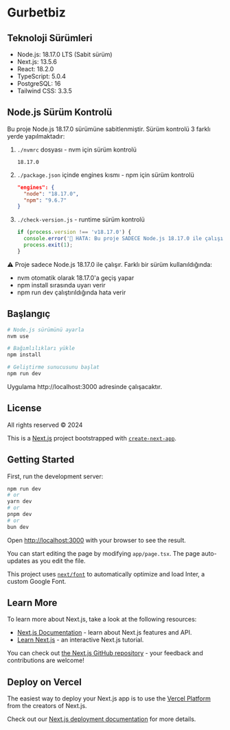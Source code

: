 # Gurbetbiz

## Teknoloji Sürümleri

- Node.js: 18.17.0 LTS (Sabit sürüm)
- Next.js: 13.5.6
- React: 18.2.0
- TypeScript: 5.0.4
- PostgreSQL: 16
- Tailwind CSS: 3.3.5

## Node.js Sürüm Kontrolü

Bu proje Node.js 18.17.0 sürümüne sabitlenmiştir. Sürüm kontrolü 3 farklı yerde yapılmaktadır:

1. `./nvmrc` dosyası - nvm için sürüm kontrolü
   ```
   18.17.0
   ```

2. `./package.json` içinde engines kısmı - npm için sürüm kontrolü
   ```json
   "engines": {
     "node": "18.17.0",
     "npm": "9.6.7"
   }
   ```

3. `./check-version.js` - runtime sürüm kontrolü
   ```javascript
   if (process.version !== 'v18.17.0') {
     console.error('🚨 HATA: Bu proje SADECE Node.js 18.17.0 ile çalışır!');
     process.exit(1);
   }
   ```

⚠️ Proje sadece Node.js 18.17.0 ile çalışır. Farklı bir sürüm kullanıldığında:
- nvm otomatik olarak 18.17.0'a geçiş yapar
- npm install sırasında uyarı verir
- npm run dev çalıştırıldığında hata verir

## Başlangıç

```bash
# Node.js sürümünü ayarla
nvm use

# Bağımlılıkları yükle
npm install

# Geliştirme sunucusunu başlat
npm run dev
```

Uygulama http://localhost:3000 adresinde çalışacaktır.

## License
All rights reserved © 2024

This is a [Next.js](https://nextjs.org/) project bootstrapped with [`create-next-app`](https://github.com/vercel/next.js/tree/canary/packages/create-next-app).

## Getting Started

First, run the development server:

```bash
npm run dev
# or
yarn dev
# or
pnpm dev
# or
bun dev
```

Open [http://localhost:3000](http://localhost:3000) with your browser to see the result.

You can start editing the page by modifying `app/page.tsx`. The page auto-updates as you edit the file.

This project uses [`next/font`](https://nextjs.org/docs/basic-features/font-optimization) to automatically optimize and load Inter, a custom Google Font.

## Learn More

To learn more about Next.js, take a look at the following resources:

- [Next.js Documentation](https://nextjs.org/docs) - learn about Next.js features and API.
- [Learn Next.js](https://nextjs.org/learn) - an interactive Next.js tutorial.

You can check out [the Next.js GitHub repository](https://github.com/vercel/next.js/) - your feedback and contributions are welcome!

## Deploy on Vercel

The easiest way to deploy your Next.js app is to use the [Vercel Platform](https://vercel.com/new?utm_medium=default-template&filter=next.js&utm_source=create-next-app&utm_campaign=create-next-app-readme) from the creators of Next.js.

Check out our [Next.js deployment documentation](https://nextjs.org/docs/deployment) for more details.
